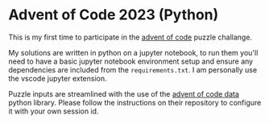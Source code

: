 # Advent of Code 2023 (Python)

This is my first time to participate in the [advent of code](https://adventofcode.com) puzzle challange.

My solutions are written in python on a jupyter notebook, to run them you'll need to have a basic jupyter notebook environment setup and ensure any dependencies are included from the `requirements.txt`. I am personally use the vscode jupyter extension.

Puzzle inputs are streamlined with the use of the [advent of code data](https://github.com/wimglenn/advent-of-code-data) python library. Please follow the instructions on their repository to configure it with your own session id.
